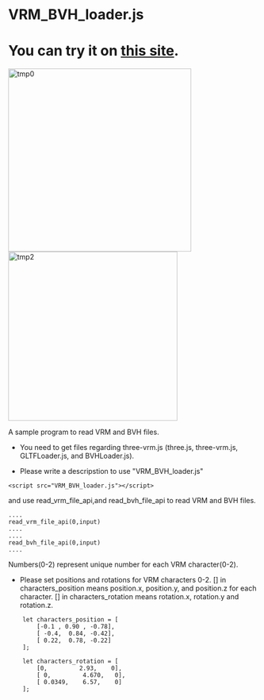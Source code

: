 # VRM_BVH_loader.js

#  You can try it on <a href="https://social-exp.site/VRM_BVH_loader.js/release0.9/index.html">this site</a>.

<img width="369" alt="tmp0" src="https://user-images.githubusercontent.com/83494645/143027611-ceb85e37-6672-4b83-8d3c-0a9da9671306.png">

<img width="341" alt="tmp2" src="https://user-images.githubusercontent.com/83494645/143029462-63b5ca5a-95a3-43ef-a76f-09a990e1f4df.png">


A sample program to read VRM and BVH files.

- You need to get files regarding three-vrm.js (three.js, three-vrm.js, GLTFLoader.js, and BVHLoader.js).

- Please write a descripstion to use "VRM_BVH_loader.js"
```
<script src="VRM_BVH_loader.js"></script>
```
and use read_vrm_file_api,and  read_bvh_file_api to read VRM and BVH files.


```
....
read_vrm_file_api(0,input) 
....
....
read_bvh_file_api(0,input) 
....

```
Numbers(0-2) represent unique number for each VRM character(0-2).

- Please set positions and rotations for VRM characters 0-2. [] in characters_position means position.x, position.y, and position.z for each character. [] in characters_rotation means rotation.x, rotation.y and rotation.z. 

```
	let characters_position = [ 
		[-0.1 , 0.90 , -0.78],
		[ -0.4,  0.84, -0.42],
		[ 0.22,  0.78, -0.22]
	];

	let characters_rotation = [ 
		[0,         2.93,    0],
		[ 0,         4.670,   0],
		[ 0.0349,    6.57,    0]
	];

```

